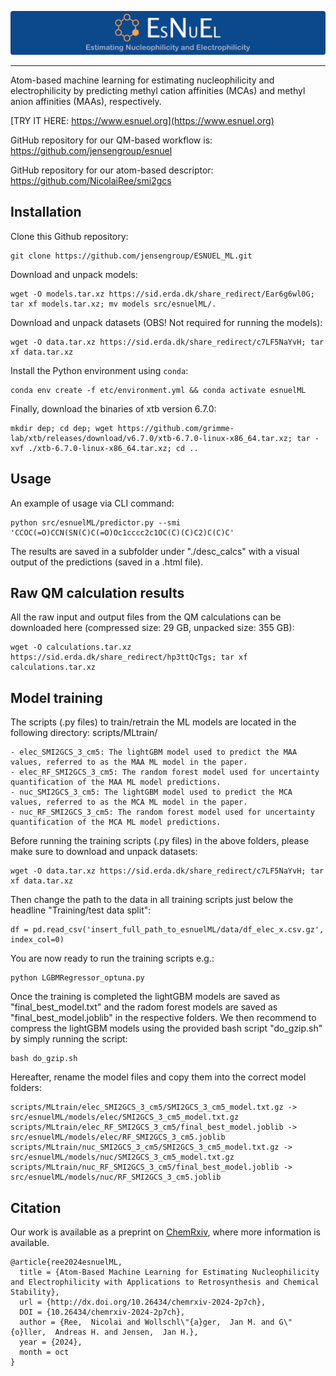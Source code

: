 <p align="center">
  <img src="image/logo.png"/>
</p>

---

Atom-based machine learning for estimating nucleophilicity and electrophilicity by predicting methyl cation affinities (MCAs) and methyl anion affinities
(MAAs), respectively.

[TRY IT HERE: https://www.esnuel.org](https://www.esnuel.org)

GitHub repository for our QM-based workflow is: https://github.com/jensengroup/esnuel

GitHub repository for our atom-based descriptor: https://github.com/NicolaiRee/smi2gcs


## Installation

Clone this Github repository:

    git clone https://github.com/jensengroup/ESNUEL_ML.git

Download and unpack models:

    wget -O models.tar.xz https://sid.erda.dk/share_redirect/Ear6g6wl0G; tar xf models.tar.xz; mv models src/esnuelML/.

Download and unpack datasets (OBS! Not required for running the models):

    wget -O data.tar.xz https://sid.erda.dk/share_redirect/c7LF5NaYvH; tar xf data.tar.xz

Install the Python environment using `conda`:

    conda env create -f etc/environment.yml && conda activate esnuelML

Finally, download the binaries of xtb version 6.7.0:

    mkdir dep; cd dep; wget https://github.com/grimme-lab/xtb/releases/download/v6.7.0/xtb-6.7.0-linux-x86_64.tar.xz; tar -xvf ./xtb-6.7.0-linux-x86_64.tar.xz; cd ..


## Usage

An example of usage via CLI command:

    python src/esnuelML/predictor.py --smi 'CCOC(=O)CCN(SN(C)C(=O)Oc1cccc2c1OC(C)(C)C2)C(C)C'

The results are saved in a subfolder under "./desc_calcs" with a visual output of the predictions (saved in a .html file).


## Raw QM calculation results

All the raw input and output files from the QM calculations can be downloaded here (compressed size: 29 GB, unpacked size: 355 GB):

    wget -O calculations.tar.xz https://sid.erda.dk/share_redirect/hp3ttQcTgs; tar xf calculations.tar.xz


## Model training
The scripts (.py files) to train/retrain the ML models are located in the following directory: scripts/MLtrain/

    - elec_SMI2GCS_3_cm5: The lightGBM model used to predict the MAA values, referred to as the MAA ML model in the paper.
    - elec_RF_SMI2GCS_3_cm5: The random forest model used for uncertainty quantification of the MAA ML model predictions.
    - nuc_SMI2GCS_3_cm5: The lightGBM model used to predict the MCA values, referred to as the MCA ML model in the paper.
    - nuc_RF_SMI2GCS_3_cm5: The random forest model used for uncertainty quantification of the MCA ML model predictions.

Before running the training scripts (.py files) in the above folders, please make sure to download and unpack datasets:

    wget -O data.tar.xz https://sid.erda.dk/share_redirect/c7LF5NaYvH; tar xf data.tar.xz

Then change the path to the data in all training scripts just below the headline "Training/test data split":
    
    df = pd.read_csv('insert_full_path_to_esnuelML/data/df_elec_x.csv.gz', index_col=0)

You are now ready to run the training scripts e.g.:

    python LGBMRegressor_optuna.py

Once the training is completed the lightGBM models are saved as "final_best_model.txt" and the radom forest models are saved as "final_best_model.joblib" in the respective folders.
We then recommend to compress the lightGBM models using the provided bash script "do_gzip.sh" by simply running the script:

    bash do_gzip.sh

Hereafter, rename the model files and copy them into the correct model folders: 

    scripts/MLtrain/elec_SMI2GCS_3_cm5/SMI2GCS_3_cm5_model.txt.gz -> src/esnuelML/models/elec/SMI2GCS_3_cm5_model.txt.gz
    scripts/MLtrain/elec_RF_SMI2GCS_3_cm5/final_best_model.joblib -> src/esnuelML/models/elec/RF_SMI2GCS_3_cm5.joblib
    scripts/MLtrain/nuc_SMI2GCS_3_cm5/SMI2GCS_3_cm5_model.txt.gz -> src/esnuelML/models/nuc/SMI2GCS_3_cm5_model.txt.gz
    scripts/MLtrain/nuc_RF_SMI2GCS_3_cm5/final_best_model.joblib -> src/esnuelML/models/nuc/RF_SMI2GCS_3_cm5.joblib


## Citation 

Our work is available as a preprint on [ChemRxiv](https://doi.org/10.26434/chemrxiv-2024-2p7ch), where more information is available.
```
@article{ree2024esnuelML,
  title = {Atom-Based Machine Learning for Estimating Nucleophilicity and Electrophilicity with Applications to Retrosynthesis and Chemical Stability},
  url = {http://dx.doi.org/10.26434/chemrxiv-2024-2p7ch},
  DOI = {10.26434/chemrxiv-2024-2p7ch},
  author = {Ree,  Nicolai and Wollschl\"{a}ger,  Jan M. and G\"{o}ller,  Andreas H. and Jensen,  Jan H.},
  year = {2024},
  month = oct 
}
```

